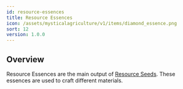 ```yaml
---
id: resource-essences
title: Resource Essences
icon: /assets/mysticalagriculture/v1/items/diamond_essence.png
sort: 12
version: 1.0.0
---
```


## Overview

Resource Essences are the main output of [Resource Seeds](resource-seeds.md). These essences are used to craft different materials.
